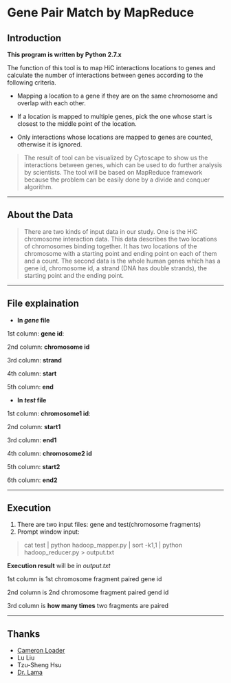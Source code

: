 Gene Pair Match by MapReduce
============================

## Introduction

**This program is written by Python 2.7.x**

The function of this tool is to map HiC interactions locations to genes and calculate the number of interactions between genes according to the following criteria.

* Mapping a location to a gene if they are on the same chromosome and overlap with each other.

* If a location is mapped to multiple genes, pick the one whose start is closest to the middle point of the location.

* Only interactions whose locations are mapped to genes are counted, otherwise it is ignored.

>The result of tool can be visualized by Cytoscape to show us the interactions between genes, which can be used to do further analysis by scientists. The tool will be based on MapReduce framework because the problem can be easily done by a divide and conquer algorithm.

----

## About the Data

>There are two kinds of input data in our study. One is the HiC chromosome interaction data. This data describes the two locations of chromosomes binding together. It has two locations of the chromosome with a starting point and ending point on each of them and a count. The second data is the whole human genes which has a gene id, chromosome id, a strand (DNA has double strands), the starting point and the ending point.

----

## File explaination

* **In *gene* file**

1st column: **gene id**:

2nd column: **chromosome id**

3rd column: **strand**

4th column: **start**

5th column: **end**

* **In *test* file**

1st column: **chromosome1 id**:

2nd column: **start1**

3rd column: **end1**

4th column: **chromosome2 id**

5th column: **start2**

6th column: **end2**


----

## Execution

1. There are two input files: gene and test(chromosome fragments)
2. Prompt window input:

>cat test | python hadoop_mapper.py | sort -k1,1 | python hadoop_reducer.py > output.txt


**Execution result** will be in *output.txt*

1st column is 1st chromosome fragment paired gene id

2nd column is 2nd chromosome fragment paired gend id

3rd column is **how many times** two fragments are paired



----
## Thanks
* [Cameron Loader](https://github.com/cloader89)
* Lu Liu
* Tzu-Sheng Hsu
* [Dr. Lama](http://www.cs.utsa.edu/~plama/)

